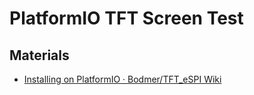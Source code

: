 # PlatformIO TFT Screen Test

## Materials

- [Installing on PlatformIO · Bodmer/TFT_eSPI Wiki](https://github.com/Bodmer/TFT_eSPI/wiki/Installing-on-PlatformIO)
